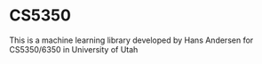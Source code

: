 # CS5350
This is a machine learning library developed by Hans Andersen for
CS5350/6350 in University of Utah
